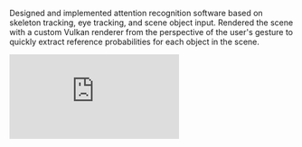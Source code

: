 Designed and implemented attention recognition software based on skeleton tracking, eye tracking, and scene object input. Rendered the scene with a custom Vulkan renderer from the perspective of the user's gesture to quickly extract reference probabilities for each object in the scene.

<iframe class="embedded-video" src="https://www.youtube.com/embed/yOnQyFnM0Iw" title="YouTube video player" frameborder="0" allow="accelerometer; autoplay; clipboard-write; encrypted-media; gyroscope; picture-in-picture; web-share" allowfullscreen></iframe>